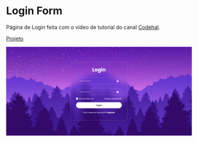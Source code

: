 # Login Form
Página de Login feita com o vídeo de tutorial do canal <a href="https://www.youtube.com/watch?v=hlwlM4a5rxg">Codehal</a>. <p><a href="https://ana-cassia-invernizzi.github.io/login-form/"/>Projeto</a></p>


<img src="Captura de tela de 2023-09-30 20-09-19.png" alt="Foto do projeto" />
